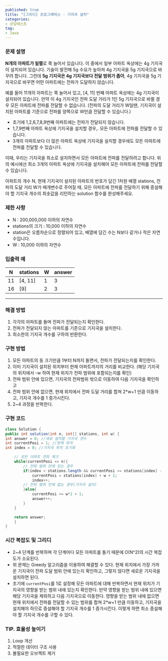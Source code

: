 ```yaml
---
published: true
title: "[그리디] 프로그래머스 - 기지국 설치"
categories: 
- 코딩테스트
tag:
- Java
---
```

### 문제 설명

**N개의 아파트가 일렬**로 쭉 늘어서 있습니다. 이 중에서 일부 아파트 옥상에는 4g 기지국이 설치되어 있습니다. 기술이 발전해 5g 수요가 높아져 4g 기지국을 5g 기지국으로 바꾸려 합니다. 그런데 **5g 기지국은 4g 기지국보다 전달 범위가 좁아**, 4g 기지국을 5g 기지국으로 바꾸면 어떤 아파트에는 전파가 도달하지 않습니다.

예를 들어 11개의 아파트는 쭉 늘어서 있고, [4, 11] 번째 아파트 옥상에는 4g 기지국이 설치되어 있습니다. 만약 이 4g 기지국인 전파 도달 거리가 1인 5g 기지국으로 바뀔 경우 모든 아파트에 전파를 전달할 수 없습니다. (전파의 도달 거리가 W일땐, 기지국이 설치된 아파트를 기준으로 전파를 양쪽으로 W만큼 전달할 수 있습니다.)

- 초기에 1,2,6,7,8,9번째 아파트에는 전파가 전달되지 않습니다.
- 1,7,9번째 아파트 옥상에 기지국을 설치할 경우,. 모든 아파트에 전파를 전달할 수 있습니다.
- 3개의 아파트보다 더 많은 아파트 옥상에 기지국을 설치할 경우에도 모든 아파트에 전파를 전달할 수 있습니다.

이때, 우리는 기지국을 최소로 설치하면서 모든 아파트에 전파를 전달하려고 합니다. 위의 예시에선 최소 3개의 아파트 옥상에 기지국을 설치해야 모든 아파트에 전파를 전달할 수 있습니다.

아파트의 개수 N, 현재 기지국이 설치된 아파트의 번호가 담긴 1차원 배열 stations, 전파의 도달 거리 W가 매개변수로 주어질 때, 모든 아파트에 전파를 전달하기 위해 증설해야 할 기지국 개수의 최솟값을 리턴하는 solution 함수를 완성해주세요.

### 제한 사항

- N : 200,000,000 이하의 자연수
- stations의 크기 : 10,000 이하의 자연수
- station은 오름차순으로 정렬되어 있고, 배열에 담긴 수는 N보다 같거나 작은 자연수입니다.
- W : 10,000 이하의 자연수

### 입출력 예

| N | stations | W | answer |
| --- | --- | --- | --- |
| 11 | [4, 11] | 1 | 3 |
| 16 | [9] | 2 | 3 |

---

### 해결 방법

1. 각각의 아파트를 돌며 전파가 전달되는지 확인한다.
2. 전파가 전달되지 않는 아파트를 기준으로 기지국을 설치한다.
3. 최소한의 기지국 개수를 구하여 반환한다.

### 구현 방법

1. 모든 아파트의 동 크기만큼 1부터 N까지 돌면서, 전파가 전달되는지를 확인한다.
2. 이미 기지국이 설치된 위치부터 현재 아파트까지의 거리를 비교한다. (해당 기지국의 위치에서 -w 하여 현재 위치가 전파 범위에 포함되는지를 확인)
3. 전파 범위 안에 있으면, 기지국의 전파범위 밖으로 이동하여 다음 기지국을 확인하고
4. 전파 범위 안에 없으면, 현재 위치에서 전파 도달 거리를 합쳐 2*w+1 만큼 이동하고, 기지국 개수를 1 증가시킨다.
5. 2~4 과정을 반복한다.

### 구현 코드

```java
class Solution {
public int solution(int n, int[] stations, int w) {
int answer = 0; //새로 설치할 기지국 갯수
int currentPosi = 1; //현재 위치
int index = 0; //기지국 위치 초기화

    // 모든 아파트 전파 체크
    while(currentPosi <= n){
        // 전파 범위 안에 있는 경우
        if(index < stations.length && currentPosi >= stations[index] - w){
            currentPosi = stations[index] + w + 1;
            index++;
        // 전파 범위 안에 없는 경우(기지국 설치)        
        }else{
            currentPosi += w*2 + 1;
            answer++;
        }
    }

    return answer;
    }
}
```

### 시간 복잡도 및 그리디
* 2~4 단계를 반복하며 각 단계마다 모든 아파트를 돌기 때문에 O(N^2)의 시간 복잡도가 소요된다.
* 위 문제는 Greedy 알고리즘을 이용하여 해결할 수 있다. 현재 위치에서 가장 가까운 기지국이 전파 도달 범위 안에 있는지 확인하고, 그렇지 않다면 새로운 기지국을 설치하면 된다.
* 초기에 `currentPosi`를 1로 설정해 모든 아파트에 대해 반복하면서 현재 위치가 기지국의 영향을 받는 범위 내에 있는지 확인한다. 만약 영향을 받는 범위 내에 있으면 해당 기지국을 제외하고 다음 기지국으로 이동한다. 영향을 받는 범위 내에 없으면 현재 위치에서 전파를 전달할 수 있는 범위를 합쳐 2*w+1 만큼 이동하고, 기지국을 설치해야 하므로 증설해야 할 기지국 개수를 1 증가시킨다. 이렇게 하면 최소 증설해야 할 기지국 개수를 구할 수 있다.


### TIP. 효율성 높이기

1. Loop 개선
2. 적절한 데이터 구조 사용
3. 불필요한 오브젝트 제거
